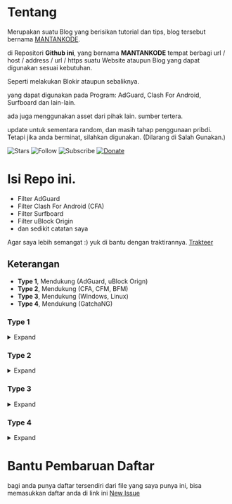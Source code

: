
# Tentang
Merupakan suatu Blog yang berisikan tutorial dan tips, blog tersebut bernama [MANTANKODE](https://www.mantankode.net/).

di Repositori **Github ini**, yang bernama **MANTANKODE** tempat berbagi url / host / address / url / https suatu Website ataupun Blog yang dapat digunakan sesuai kebutuhan.

Seperti melakukan Blokir ataupun sebaliknya.

yang dapat digunakan pada Program: AdGuard, Clash For Android, Surfboard dan lain-lain.

ada juga menggunakan asset dari pihak lain. sumber tertera.

update untuk sementara random, dan masih tahap penggunaan pribdi. Tetapi jika anda berminat, silahkan digunakan. (Dilarang di Salah Gunakan.)

![Stars](https://img.shields.io/github/stars/madi10/MANTANKODE?style=for-the-badge)
![Follow](https://img.shields.io/github/followers/madi10?style=for-the-badge)
![Subscribe](https://img.shields.io/youtube/channel/subscribers/UCMFQytY2sjobgA75FQwbPwQ?style=for-the-badge)
[![Donate](https://img.shields.io/badge/Ko--fi-F16061?style=for-the-badge&logo=ko-fi&logoColor=white)](https://trakteer.id/mantankode)


# Isi Repo ini.
- Filter AdGuard
- Filter Clash For Android (CFA)
- Filter Surfboard
- Filter uBlock Origin
- dan sedikit catatan saya

Agar saya lebih semangat :) yuk di bantu dengan traktirannya.
[Trakteer](https://trakteer.id/mantankode)

## Keterangan
- **Type 1**, Mendukung (AdGuard, uBlock Orign)
- **Type 2**, Mendukung (CFA, CFM, BFM)
- **Type 3**, Mendukung (Windows, Linux)
- **Type 4**, Mendukung (GatchaNG)

### Type 1

<details>
<summary>Expand</summary>
<br>

Daftar Payload berdasarkan kategory

```
https://github.com/madi10/MANTANKODE/tree/master/AdGuard
```

url yang dapat anda gunakan pada AdGuard:

<!-- prettier-ignore -->
<table>
  <thead>
    <tr><th align="left">Kategory</th><th align="left">http</th></tr>
  </thead>
  <tbody>
    <tr><td>Local Spam (Indonesia)</td><td nowrap><code>https://raw.githubusercontent.com/madi10/MANTANKODE/master/AdGuard/lokalspam.txt</code></td></tr>
    <tr><td>PornList</td><td nowrap><code>https://raw.githubusercontent.com/madi10/MANTANKODE/master/AdGuard/pornlist.txt</code></td></tr>
  </tbody>
</table>

</details>

### Type 2

<details>
<summary>Expand</summary>
<br>

Daftar Payload berdasarkan kategory

```
https://github.com/madi10/MANTANKODE/tree/master/ClashForAndroid
```

url yang dapat anda gunakan pada CFA:

<!-- prettier-ignore -->
<table>
  <thead>
    <tr><th align="left">Kategory</th><th align="left">http</th></tr>
  </thead>
  <tbody>
    <tr><td>Ads d3ward</td><td nowrap><code>https://raw.githubusercontent.com/madi10/MANTANKODE/master/ClashForAndroid/AdsByd3ward.yaml</code></td></tr>
    <tr><td>App Porn</td><td nowrap><code>https://raw.githubusercontent.com/madi10/MANTANKODE/master/ClashForAndroid/AppPorn.yaml</code></td></tr>
    <tr><td>App VPN</td><td nowrap><code>https://raw.githubusercontent.com/madi10/MANTANKODE/master/ClashForAndroid/AppVPN.yaml</code></td></tr>
    <tr><td>App Windows</td><td nowrap><code>https://raw.githubusercontent.com/madi10/MANTANKODE/master/ClashForAndroid/AppWindows.yaml</code></td></tr>
    <tr><td>LocalSpam (Indonesia)</td><td nowrap><code>https://raw.githubusercontent.com/madi10/MANTANKODE/master/ClashForAndroid/lokalspam.yaml</code></td></tr>
    <tr><td>Pornlist v1</td><td nowrap><code>https://raw.githubusercontent.com/madi10/MANTANKODE/master/ClashForAndroid/pornlist.yaml</code></td></tr>
    <tr><td>Pornlist v2</td><td nowrap><code>https://raw.githubusercontent.com/madi10/MANTANKODE/master/ClashForAndroid/pornlistv2.yaml</code></td></tr>
    <tr><td>Tiktok</td><td nowrap><code>https://raw.githubusercontent.com/madi10/MANTANKODE/master/ClashForAndroid/tiktok.yaml</code></td></tr>
    <tr><td>WhatsApp</td><td nowrap><code>https://raw.githubusercontent.com/madi10/MANTANKODE/master/ClashForAndroid/whatsapp.yaml</code></td></tr>
  </tbody>
</table>

</details>

### Type 3

<details>
<summary>Expand</summary>
<br>

Daftar Payload berdasarkan kategory

```
https://github.com/madi10/MANTANKODE/tree/master/Windows
```

url yang dapat anda gunakan pada Windows:

<!-- prettier-ignore -->
<table>
  <thead>
    <tr><th align="left">Kategory</th><th align="left">http</th></tr>
  </thead>
  <tbody>
    <tr><td>Local Spam (Indonesia)</td><td nowrap><code>https://raw.githubusercontent.com/madi10/MANTANKODE/master/Windows/lokalspam</code></td></tr>
  </tbody>
</table>

</details>

### Type 4

<details>
<summary>Expand</summary>
<br>

Daftar Payload berdasarkan kategory

```
https://github.com/madi10/MANTANKODE/tree/master/GatchaNG
```

langsung di gas:

<!-- prettier-ignore -->
<table>
  <thead>
    <tr><th align="left">Kategory</th><th align="left">http</th></tr>
  </thead>
  <tbody>
    <tr><td>Local Spam (Indonesia)</td><td nowrap><code>https://raw.githubusercontent.com/madi10/MANTANKODE/master/GatchaNG/scam_id.txt</code></td></tr>
    <tr><td>PornList</td><td nowrap><code>https://raw.githubusercontent.com/madi10/MANTANKODE/master/GatchaNG/pornlist.txt</code></td></tr>
  </tbody>
</table>

</details>

# Bantu Pembaruan Daftar
bagi anda punya daftar tersendiri dari file yang saya punya ini, bisa memasukkan daftar anda di link ini [New Issue](https://github.com/madi10/MANTANKODE/issues/new)

